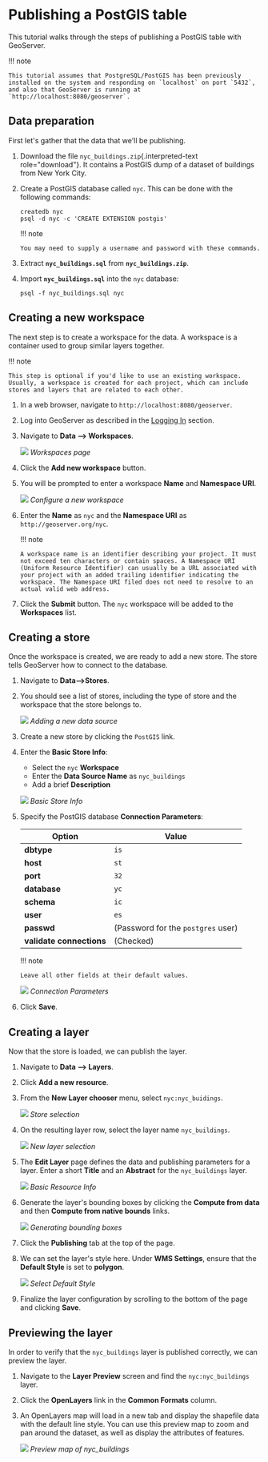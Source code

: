 # Publishing a PostGIS table

This tutorial walks through the steps of publishing a PostGIS table with GeoServer.

!!! note

    This tutorial assumes that PostgreSQL/PostGIS has been previously installed on the system and responding on `localhost` on port `5432`, and also that GeoServer is running at `http://localhost:8080/geoserver`.

## Data preparation

First let's gather that the data that we'll be publishing.

1.  Download the file `nyc_buildings.zip`{.interpreted-text role="download"}. It contains a PostGIS dump of a dataset of buildings from New York City.

2.  Create a PostGIS database called `nyc`. This can be done with the following commands:

    ``` console
    createdb nyc
    psql -d nyc -c 'CREATE EXTENSION postgis'
    ```

    !!! note

        You may need to supply a username and password with these commands.

3.  Extract **`nyc_buildings.sql`** from **`nyc_buildings.zip`**.

4.  Import **`nyc_buildings.sql`** into the `nyc` database:

    ``` console
    psql -f nyc_buildings.sql nyc
    ```

## Creating a new workspace

The next step is to create a workspace for the data. A workspace is a container used to group similar layers together.

!!! note

    This step is optional if you'd like to use an existing workspace. Usually, a workspace is created for each project, which can include stores and layers that are related to each other.

1.  In a web browser, navigate to `http://localhost:8080/geoserver`.

2.  Log into GeoServer as described in the [Logging In](../web-admin-quickstart/index.rst#logging_in) section.

3.  Navigate to **Data --> Workspaces**.

    ![](../../data/webadmin/img/data_workspaces.png)
    *Workspaces page*

4.  Click the **Add new workspace** button.

5.  You will be prompted to enter a workspace **Name** and **Namespace URI**.

    ![](../shapefile-quickstart/new_workspace.png)
    *Configure a new workspace*

6.  Enter the **Name** as `nyc` and the **Namespace URI** as `http://geoserver.org/nyc`.

    !!! note

        A workspace name is an identifier describing your project. It must not exceed ten characters or contain spaces. A Namespace URI (Uniform Resource Identifier) can usually be a URL associated with your project with an added trailing identifier indicating the workspace. The Namespace URI filed does not need to resolve to an actual valid web address.

7.  Click the **Submit** button. The `nyc` workspace will be added to the **Workspaces** list.

## Creating a store

Once the workspace is created, we are ready to add a new store. The store tells GeoServer how to connect to the database.

1.  Navigate to **Data-->Stores**.

2.  You should see a list of stores, including the type of store and the workspace that the store belongs to.

    ![](datastores.png)
    *Adding a new data source*

3.  Create a new store by clicking the `PostGIS` link.

4.  Enter the **Basic Store Info**:

    -   Select the `nyc` **Workspace**
    -   Enter the **Data Source Name** as `nyc_buildings`
    -   Add a brief **Description**

    ![](basicStore.png)
    *Basic Store Info*

5.  Specify the PostGIS database **Connection Parameters**:

    | Option                   | Value                              |
    |--------------------------|------------------------------------|
    | **dbtype**               | `is`                               |
    | **host**                 | `st`                               |
    | **port**                 | `32`                               |
    | **database**             | `yc`                               |
    | **schema**               | `ic`                               |
    | **user**                 | `es`                               |
    | **passwd**               | (Password for the `postgres` user) |
    | **validate connections** | (Checked)                          |

    !!! note

        Leave all other fields at their default values.

    ![](connectionParameters.png)
    *Connection Parameters*

6.  Click **Save**.

## Creating a layer

Now that the store is loaded, we can publish the layer.

1.  Navigate to **Data --> Layers**.

2.  Click **Add a new resource**.

3.  From the **New Layer chooser** menu, select `nyc:nyc_buidings`.

    ![](newlayerchooser.png)
    *Store selection*

4.  On the resulting layer row, select the layer name `nyc_buildings`.

    ![](layerrow.png)
    *New layer selection*

5.  The **Edit Layer** page defines the data and publishing parameters for a layer. Enter a short **Title** and an **Abstract** for the `nyc_buildings` layer.

    ![](basicInfo.png)
    *Basic Resource Info*

6.  Generate the layer's bounding boxes by clicking the **Compute from data** and then **Compute from native bounds** links.

    ![](boundingbox.png)
    *Generating bounding boxes*

7.  Click the **Publishing** tab at the top of the page.

8.  We can set the layer's style here. Under **WMS Settings**, ensure that the **Default Style** is set to **polygon**.

    ![](style.png)
    *Select Default Style*

9.  Finalize the layer configuration by scrolling to the bottom of the page and clicking **Save**.

## Previewing the layer

In order to verify that the `nyc_buildings` layer is published correctly, we can preview the layer.

1.  Navigate to the **Layer Preview** screen and find the `nyc:nyc_buildings` layer.

2.  Click the **OpenLayers** link in the **Common Formats** column.

3.  An OpenLayers map will load in a new tab and display the shapefile data with the default line style. You can use this preview map to zoom and pan around the dataset, as well as display the attributes of features.

    ![](openlayers.png)
    *Preview map of nyc_buildings*
